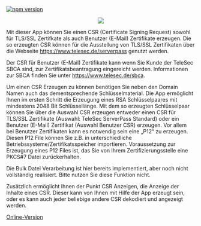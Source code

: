 [![npm version](https://badge.fury.io/js/csr-generator.svg)](https://badge.fury.io/js/csr-generator)

<p align="center">
<a target="_blank" href="https://github.com/ml1nk/csr-generator"><img src="https://rawgit.com/ml1nk/csr-generator/master/build/icons/256x256.png"/></a>
</p>

Mit dieser App können Sie einen CSR (Certificate Signing Request) sowohl für TLS/SSL Zertifkate als auch Benutzer (E-Mail) Zertifikate erzeugen. Die so erzeugten CSR können für die Ausstellung von TLS/SSL Zertifikaten über die Webseite <a target="_blank" href="https://www.telesec.de/serverpass">https://www.telesec.de/serverpass</a> genutzt werden.

Der CSR für Benutzer (E-Mail) Zertifikate kann wenn Sie Kunde der TeleSec SBCA sind, zur Zertifikatsbeantragung eingereicht werden. Informationen zur SBCA finden Sie unter <a target="_blank" href="https://www.telesec.de/sbca">https://www.telesec.de/sbca</a>.

Um einen CSR Erzeugen zu können benötigen Sie neben den Domain Namen auch das dementsprechende Schlüsselmaterial. Die App ermöglicht Ihnen im ersten Schritt die Erzeugung eines RSA Schlüsselpaares mit mindestens 2048 Bit Schlüssellänge. Mit dem so erzeugten Schlüsselpaar können Sie über die Auswahl CSR erzeugen entweder einen CSR für TLS/SSL Zertifikate (Auswahl: TeleSec ServerPass Standard) oder ein Benutzer (E-Mail) Zertifikat (Auswahl Benutzer CSR) erzeugen.
Vor allem bei Benutzer Zertifikaten kann es notwendig sein eine „P12“ zu erzeugen. Diesen P12 File können Sie z.B. in unterschiedliche Betriebssysteme/Zertifikatsspeicher importieren. Voraussetzung zur Erzeugung eines P12 Files ist, das Sie von Ihrem Zertifizierungsstelle eine PKCS#7 Datei zurückerhalten.

Die Bulk Datei Verarbeitung ist hier bereits implementiert, aber noch nicht vollständig realisiert. Bitte nutzen Sie diese Funktion nicht.

Zusätzlich ermöglicht Ihnen der Punkt CSR Anzeigen, die Anzeige der Inhalte eines CSR. Dieser kann von Ihnen mit Hilfe der App erzeugt sein, oder es kann auch jeder beliebige andere CSR dekodiert  und angezeigt werden.

<a target="_blank" href="https://rawgit.com/ml1nk/csr-generator/online/index.html">Online-Version</a>
